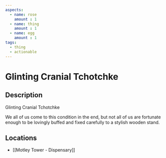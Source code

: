 ```yaml
---
aspects: 
  - name: rose
    amount : 1
  - name: thing
    amount : 1
  - name: egg
    amount : 1
tags:
  - thing
  - actionable
---
```


# Glinting Cranial Tchotchke

## Description
Glinting Cranial Tchotchke

We all of us come to this condition in the end, but not all of us are fortunate enough to be lovingly buffed and fixed carefully to a stylish wooden stand.
## Locations
- [[Motley Tower - Dispensary]]